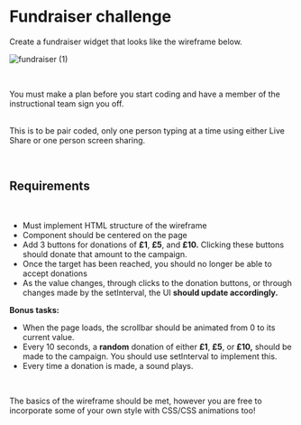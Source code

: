 # Fundraiser challenge

Create a fundraiser widget that looks like the wireframe below.

![fundraiser (1)](https://media.git.generalassemb.ly/user/17639/files/c2e07680-7035-11eb-908c-6cf4d0f70ec1)

<br/>

You must make a plan before you start coding and have a member of the instructional team sign you off.  
<br/>

This is to be pair coded, only one person typing at a time using either Live Share or one person screen sharing.


<br/>

## **Requirements**
<br/>

* Must implement HTML structure of the wireframe
* Component should be centered on the page
* Add 3 buttons for donations of **£1**, **£5**, and **£10.** Clicking these buttons should donate that amount to the campaign.
* Once the target has been reached, you should no longer be able to accept donations
* As the value changes, through clicks to the donation buttons, or through changes made by the setInterval, the UI **should update accordingly.**

**Bonus tasks:**
* When the page loads, the scrollbar should be animated from 0 to its current value.
* Every 10 seconds, a **random** donation of either **£1**, **£5**, or **£10,** should be made to the campaign. You should use setInterval to implement this.
* Every time a donation is made, a sound plays.


<br/>

The basics of the wireframe should be met, however you are free to incorporate some of your own style with CSS/CSS animations too!